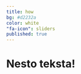 ```yaml
---
title: how
bg: #d2232a
color: white
"fa-icon": sliders
published: true
---
```


# **Nesto teksta!**
